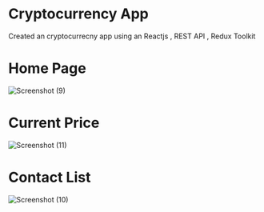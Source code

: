 # Cryptocurrency App
Created an cryptocurrecny app using an Reactjs , REST API , Redux Toolkit 

# Home Page
![Screenshot (9)](https://github.com/DaneshwarKumar/Crypto-App/assets/120198268/09abd2f4-abd7-4db3-9380-3fec67a12f47)

# Current Price 
![Screenshot (11)](https://github.com/DaneshwarKumar/Crypto-App/assets/120198268/27f78fa2-3b23-4d99-b133-6fb2723bbb5b)

# Contact List
![Screenshot (10)](https://github.com/DaneshwarKumar/Crypto-App/assets/120198268/fc81bcb4-9cd6-485e-866e-72b2a94225b8)
